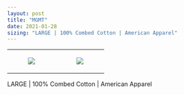 ```yaml
---
layout: post
title: "MGMT"
date: 2021-01-28
sizing: "LARGE | 100% Combed Cotton | American Apparel"
---
```




<table style="width:100%;"><tr><td style="vertical-align:top;">
      <figure class="tmblr-full" data-orig-height="2048" data-orig-width="1365" data-orig-src="https://concertshirts.netlify.app/shirts/0397/0397-01.jpg"><img src="https://64.media.tumblr.com/39dfebbeb0c0fcf9f11d2be34e11a171/8ff40cb9e9537bf8-fb/s540x810/69ca244df2fd3dd437b7f8766fe5e3086e659b2b.jpg" data-orig-height="2048" data-orig-width="1365" data-orig-src="https://concertshirts.netlify.app/shirts/0397/0397-01.jpg"/></figure></td>
    <td style="vertical-align:top;">
      <figure class="tmblr-full" data-orig-height="2048" data-orig-width="1365" data-orig-src="https://concertshirts.netlify.app/shirts/0397/0397-02.jpg"><img src="https://64.media.tumblr.com/bd6159b938bc5b99d7583f767f1bdd01/8ff40cb9e9537bf8-d6/s540x810/742847cb06d4ea482cac9f41187c817dd61edd28.jpg" data-orig-height="2048" data-orig-width="1365" data-orig-src="https://concertshirts.netlify.app/shirts/0397/0397-02.jpg"/></figure></td>
  </tr></table><p>
  LARGE | 100% Combed Cotton | American Apparel
</p>

